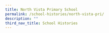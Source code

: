 ```yaml
---
title: North Vista Primary School
permalink: /school-histories/north-vista-pri/
description: ""
third_nav_title: School Histories
---
```


